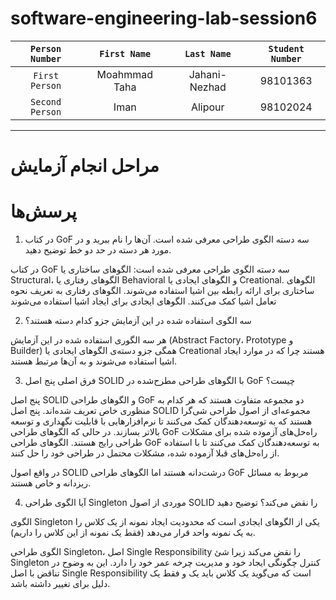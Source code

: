 # software-engineering-lab-session6

  | `Person Number` | `First Name` | `Last Name` | `Student Number` |
  |:---------------:|:------------:|:-----------:|:----------------:|
  | `First Person` | Moahmmad Taha | Jahani-Nezhad | 98101363  |
  | `Second Person` | Iman | Alipour | 98102024 |
  
---
# مراحل انجام آزمایش

# پرسش‌ها

1. در کتاب GoF سه دسته الگوی طراحی معرفی شده است. آن‌ها را نام ببرید و در مورد هر دسته در حد دو خط توضیح دهید.

در کتاب GoF سه دسته الگوی طراحی معرفی شده است: الگوهای ساختاری یا Structural، الگوهای رفتاری یا Behavioral و الگوهای ایجادی یا Creational. الگوهای ساختاری برای ارائه رابطه بین اشیا استفاده می‌شوند. الگوهای رفتاری به تعریف نحوه تعامل اشیا کمک می‌کنند. الگوهای ایجادی برای ایجاد اشیا استفاده می‌شوند

2. سه الگوی استفاده شده در این آزمایش جزو کدام دسته هستند؟

هر سه الگوری استفاده شده در این آزمایش (Abstract Factory، Prototype و Builder) همگی جزو دسته‌ی الگو‌های ایجادی یا Creational هستند چرا که در موارد ایجاد اشیا استفاده می‌شوند و به آن‌ها مرتبط هستند.

3. فرق اصلی پنج اصل SOLID با الگوهای طراحی مطرح‌شده در GoF چیست؟

پنج اصل SOLID و الگوهای طراحی GoF دو مجموعه متفاوت هستند که هر کدام به منظوری خاص تعریف شده‌اند. پنج اصل SOLID مجموعه‌ای از اصول طراحی شی‌گرا هستند که به توسعه‌دهندگان کمک می‌کنند تا نرم‌افزارهایی با قابلیت نگهداری و توسعه بالاتر بسازند. در حالی که الگوهای طراحی GoF راه‌حل‌های آزموده شده برای مشکلات طراحی رایج هستند. الگوهای طراحی GoF به توسعه‌دهندگان کمک می‌کنند تا با استفاده از راه‌حل‌های قبلا آزموده شده، مشکلات محتمل در طراحی خود را حل کنند.

در واقع اصول SOLID درشت‌دانه هستند اما الگو‌های طراحی GoF مربوط به مسائل ریزدانه و خاص هستند.

4. آیا الگوی طراحی Singleton موردی از اصول SOLID را نقض می‌کند؟ توضیح دهید

الگوی Singleton یکی از الگوهای ایجادی است که محدودیت ایجاد نمونه از یک کلاس را به یک نمونه واحد قرار می‌دهد (فقط یک نمونه از این کلاس را داریم).

الگوی طراحی Singleton، اصل Single Responsibility را نقض می‌کند زیرا شئ Singleton کنترل چگونگی ایجاد خود و مدیریت چرخه عمر خود را دارد. این به وضوح در تناقض با اصل Single Responsibility است که می‌گوید یک کلاس باید یک و فقط یک دلیل برای تغییر داشته باشد.
